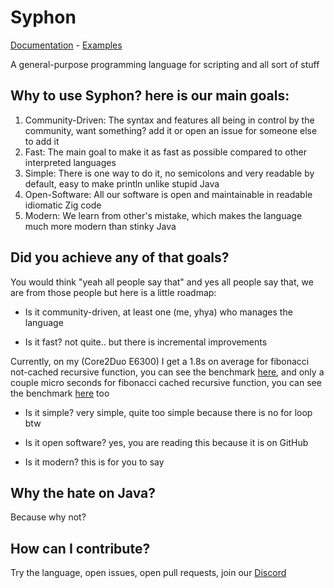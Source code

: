 # Syphon

[Documentation](docs) - [Examples](examples)

A general-purpose programming language for scripting and all sort of stuff

## Why to use Syphon? here is our main goals:

1. Community-Driven: The syntax and features all being in control by the community, want something? add it or open an issue for someone else to add it
2. Fast: The main goal to make it as fast as possible compared to other interpreted languages
3. Simple: There is one way to do it, no semicolons and very readable by default, easy to make println unlike stupid Java
4. Open-Software: All our software is open and maintainable in readable idiomatic Zig code
5. Modern: We learn from other's mistake, which makes the language much more modern than stinky Java

## Did you achieve any of that goals?

You would think "yeah all people say that" and yes all people say that, we are from those people but here is a little roadmap:

- Is it community-driven, at least one (me, yhya) who manages the language

- Is it fast? not quite.. but there is incremental improvements

Currently, on my (Core2Duo E6300) I get a 1.8s on average for fibonacci not-cached recursive function, you can see the benchmark [here](tests/benchmarks/fibonacci.sy), and only a couple micro seconds for fibonacci cached recursive function, you can see the benchmark [here](tests/benchmarks/fibonacci_cached.sy) too

- Is it simple? very simple, quite too simple because there is no for loop btw

- Is it open software? yes, you are reading this because it is on GitHub

- Is it modern? this is for you to say

## Why the hate on Java?

Because why not?

## How can I contribute?

Try the language, open issues, open pull requests, join our [Discord](https://discord.com/invite/h7NaMc4rJA)
